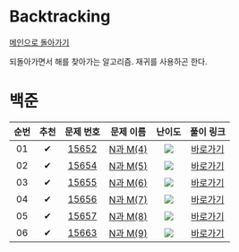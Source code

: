 # Backtracking

[메인으로 돌아가기](../../README.md)

되돌아가면서 해를 찾아가는 알고리즘. 재귀를 사용하곤 한다.

# 백준

<!-- |  01  |  ✔   |  <a href="https://www.acmicpc.net/problem/1026" target="_black">1026</a>  |    <a href="https://www.acmicpc.net/problem/1026" target="_black">보물</a>     | <img src="https://static.solved.ac/tier_small/7.svg" />  | [바로가기](https://github.com/stae1102/code-solving/tree/main/Workbook/Greedy/solution/1026)  | -->

| 순번 | 추천 |                                 문제 번호                                 |                                  문제 이름                                   |                         난이도                          |                                              풀이 링크                                              |
| :--: | :--: | :-----------------------------------------------------------------------: | :--------------------------------------------------------------------------: | :-----------------------------------------------------: | :-------------------------------------------------------------------------------------------------: |
|  01  |  ✔   | <a href="https://www.acmicpc.net/problem/15652" target="_black">15652</a> | <a href="https://www.acmicpc.net/problem/15652" target="_black">N과 M(4)</a> | <img src="https://static.solved.ac/tier_small/8.svg" /> | [바로가기](https://github.com/stae1102/code-solving/tree/main/Workbook/Backtracking/solution/15652) |
|  02  |  ✔   | <a href="https://www.acmicpc.net/problem/15654" target="_black">15654</a> | <a href="https://www.acmicpc.net/problem/15654" target="_black">N과 M(5)</a> | <img src="https://static.solved.ac/tier_small/8.svg" /> | [바로가기](https://github.com/stae1102/code-solving/tree/main/Workbook/Backtracking/solution/15654) |
|  03  |  ✔   | <a href="https://www.acmicpc.net/problem/15655" target="_black">15655</a> | <a href="https://www.acmicpc.net/problem/15655" target="_black">N과 M(6)</a> | <img src="https://static.solved.ac/tier_small/8.svg" /> | [바로가기](https://github.com/stae1102/code-solving/tree/main/Workbook/Backtracking/solution/15655) |
|  04  |  ✔   | <a href="https://www.acmicpc.net/problem/15656" target="_black">15656</a> | <a href="https://www.acmicpc.net/problem/15656" target="_black">N과 M(7)</a> | <img src="https://static.solved.ac/tier_small/8.svg" /> | [바로가기](https://github.com/stae1102/code-solving/tree/main/Workbook/Backtracking/solution/15656) |
|  05  |  ✔   | <a href="https://www.acmicpc.net/problem/15657" target="_black">15657</a> | <a href="https://www.acmicpc.net/problem/15657" target="_black">N과 M(8)</a> | <img src="https://static.solved.ac/tier_small/8.svg" /> | [바로가기](https://github.com/stae1102/code-solving/tree/main/Workbook/Backtracking/solution/15657) |
|  06  |  ✔   | <a href="https://www.acmicpc.net/problem/15663" target="_black">15663</a> | <a href="https://www.acmicpc.net/problem/15663" target="_black">N과 M(9)</a> | <img src="https://static.solved.ac/tier_small/9.svg" /> | [바로가기](https://github.com/stae1102/code-solving/tree/main/Workbook/Backtracking/solution/15663) |
